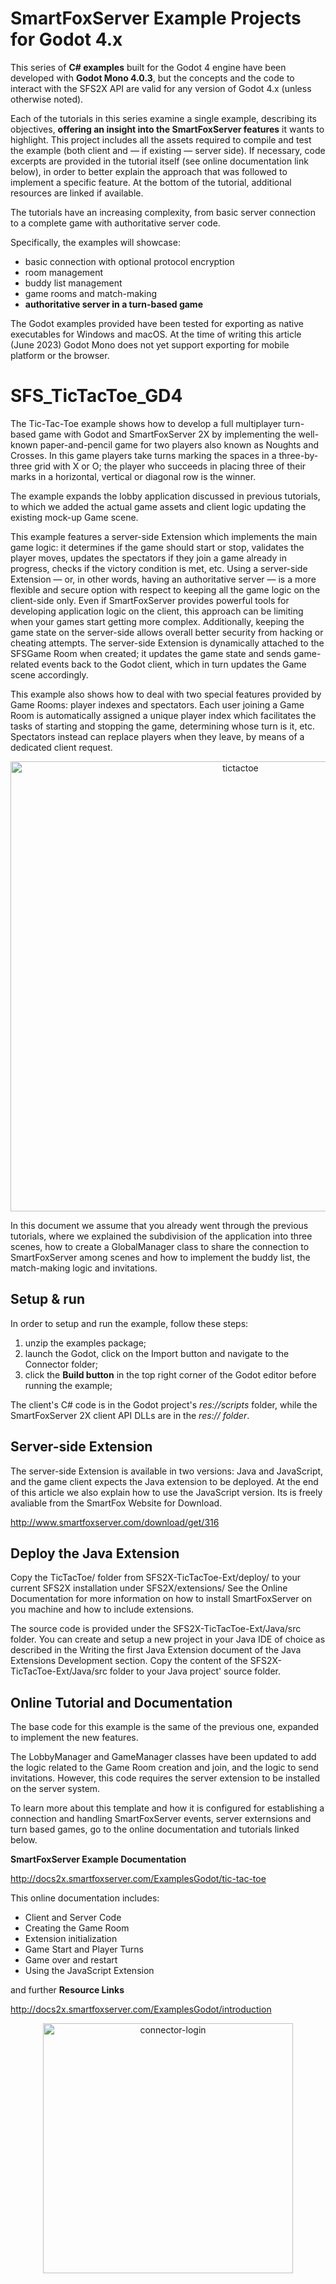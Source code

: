 # SmartFoxServer Example Projects for Godot 4.x

This series of **C# examples** built for the Godot 4 engine have been developed with **Godot Mono 4.0.3**, but the concepts and the code to interact with the SFS2X API are valid for any version of Godot 4.x (unless otherwise noted).

Each of the tutorials in this series examine a single example, describing its objectives, **offering an insight into the SmartFoxServer features** it wants to highlight. This project includes all the assets required to compile and test the example (both client and — if existing — server side). If necessary, code excerpts are provided in the tutorial itself (see online documentation link below), in order to better explain the approach that was followed to implement a specific feature. At the bottom of the tutorial, additional resources are linked if available.

The tutorials have an increasing complexity, from basic server connection to a complete game with authoritative server code.

Specifically, the examples will showcase:

* basic connection with optional protocol encryption
* room management
* buddy list management
* game rooms and match-making
* **authoritative server in a turn-based game**

The Godot examples provided have been tested for exporting as native executables for Windows and macOS. At the time of writing this article (June 2023) Godot Mono does not yet support exporting for mobile platform or the browser.

# SFS_TicTacToe_GD4
The Tic-Tac-Toe example shows how to develop a full multiplayer turn-based game with Godot and SmartFoxServer 2X by implementing the well-known paper-and-pencil game for two players also known as Noughts and Crosses. In this game players take turns marking the spaces in a three-by-three grid with X or O; the player who succeeds in placing three of their marks in a horizontal, vertical or diagonal row is the winner.

The example expands the lobby application discussed in previous tutorials, to which we added the actual game assets and client logic updating the existing mock-up Game scene.

This example features a server-side Extension which implements the main game logic: it determines if the game should start or stop, validates the player moves, updates the spectators if they join a game already in progress, checks if the victory condition is met, etc.
Using a server-side Extension — or, in other words, having an authoritative server — is a more flexible and secure option with respect to keeping all the game logic on the client-side only. Even if SmartFoxServer provides powerful tools for developing application logic on the client, this approach can be limiting when your games start getting more complex. Additionally, keeping the game state on the server-side allows overall better security from hacking or cheating attempts.
The server-side Extension is dynamically attached to the SFSGame Room when created; it updates the game state and sends game-related events back to the Godot client, which in turn updates the Game scene accordingly.

This example also shows how to deal with two special features provided by Game Rooms: player indexes and spectators. Each user joining a Game Room is automatically assigned a unique player index which facilitates the tasks of starting and stopping the game, determining whose turn is it, etc. Spectators instead can replace players when they leave, by means of a dedicated client request.



<p align="center"> 
<img width="720" alt="tictactoe" src="https://github.com/SmartFoxServer/SFS_TicTacToe_GD4/assets/30838007/423390c0-3bfd-4d03-8aa8-72ebbe66ada6">
 </p>

In this document we assume that you already went through the previous tutorials, where we explained the subdivision of the application into three scenes, how to create a GlobalManager class to share the connection to SmartFoxServer among scenes and how to implement the buddy list, the match-making logic and invitations.

## Setup & run
In order to setup and run the example, follow these steps:

1. unzip the examples package;
2. launch the Godot, click on the Import button and navigate to the Connector folder;
3. click the **Build button** in the top right corner of the Godot editor before running the example;

The client's C# code is in the Godot project's *res://scripts* folder, while the SmartFoxServer 2X client API DLLs are in the *res:// folder*.

## Server-side Extension
The server-side Extension is available in two versions: Java and JavaScript, and the game client expects the Java extension to be deployed. At the end of this article we also explain how to use the JavaScript version. Its is freely avaliable from the SmartFox Website for Download.

http://www.smartfoxserver.com/download/get/316

## Deploy the Java Extension
Copy the TicTacToe/ folder from SFS2X-TicTacToe-Ext/deploy/ to your current SFS2X installation under SFS2X/extensions/ See the Online Documentation for more information on how to install SmartFoxServer on you machine and how to include extensions.

The source code is provided under the SFS2X-TicTacToe-Ext/Java/src folder. You can create and setup a new project in your Java IDE of choice as described in the Writing the first Java Extension document of the Java Extensions Development section. Copy the content of the SFS2X-TicTacToe-Ext/Java/src folder to your Java project' source folder.

## Online Tutorial and Documentation
The base code for this example is the same of the previous one, expanded to implement the new features.

The LobbyManager and GameManager classes have been updated to add the logic related to the Game Room creation and join, and the logic to send invitations. However, this code requires the server extension to be installed on the server system.

To learn more about this template and how it is configured for establishing a connection and handling SmartFoxServer events, server externsions and turn based games, go to the online documentation and tutorials linked below.

**SmartFoxServer Example Documentation**   

http://docs2x.smartfoxserver.com/ExamplesGodot/tic-tac-toe

This online documentation includes:
* Client and Server Code
* Creating the Game Room
* Extension initialization
* Game Start and Player Turns
* Game over and restart
* Using the JavaScript Extension
  
 and further **Resource Links**

http://docs2x.smartfoxserver.com/ExamplesGodot/introduction

 <p align="center"> 
<img width="400" alt="connector-login" src="https://github.com/SmartFoxServer/SFS_Connector_GD4/assets/30838007/a8f025fb-5bc0-4ca6-8ce0-8ec808565303">
 </p>

